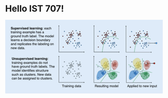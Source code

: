 # Hello IST 707!

![supervised_unsupervised_image](Supervised_and_unsupervised_machine_learning.webp)
